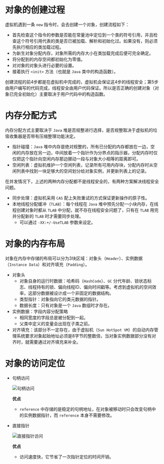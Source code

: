 # 对象的创建过程

虚拟机遇到一条 `new` 指令时，会去创建一个对象，创建流程如下：

- 首先检查这个指令的参数是否能在常量池中定位到一个类的符号引用，并且检查这个符号引用代表的类是否已被加载、解析和初始化过。如果没有，则必须先执行相应的类加载过程。
- 为新生对象分配内存，对象所需的内存大小在类加载完成后便可完全确定。
- 将分配到的内存空间都初始化为零值。
- 对对象的对象头进行必要的设置。
- 接着执行 `<init>` 方法（也就是 `Java` 类中的构造函数）。

创建流程的前4步都是在虚拟机中完成的，虚拟机会保证这4步的线程安全；第5步由用户编写的代码完成，线程安全由用户代码保证。所以是否正确的创建对象（对象已完全初始化）主要取决于用户代码中的构造函数。

# 内存分配方式

内存分配方式主要取决于 `Java` 堆是否规整进行选择，是否规整取决于虚拟机的垃圾收集器是否带有压缩整理功能决定。

- 指针碰撞：`Java` 堆中内存是绝对规整的，所有已分配的内存都放在一边，空闲的内存放在另一边，中间放着一个指针作为分界点的指示器，分配内存时仅仅把这个指针向空闲内存那边挪动一段与对象大小相等的距离即可。
- 空闲列表：虚拟机维护一个空闲列表，记录所有可用内存块，分配内存时从空闲列表中找到一块足够大的空间划分给对象实例，并更新列表上的记录。

在并发情况下，上述的两种内存分配都不是线程安全的，有两种方案解决线程安全问题。

- 同步处理：虚拟机采用 `CAS` 配上失败重试的方式保证更新操作的原子性。
- 本地线程分配缓冲（`TLAB`）：每个线程在 `Java` 堆中预先分配一小块内存，在线程创建对象时都从 `TLAB` 中分配，就不存在线程安全问题了，只有在 `TLAB` 用完并分配新的 `TLAB` 时才需要同步处理。
  - 可以通过 `-XX:+/-UseTLAB` 参数来设定。

# 对象的内存布局

对象在内存中存储的布局可以分为3块区域：对象头（`Header`）、实例数据（`Instance Data`）和对齐填充（`Padding`）。

- 对象头
  - 对象自身的运行时数据：哈希码（`HashCode`）、`GC` 分代年龄、锁状态标志、线程持有的锁、偏向线程ID、偏向时间戳等。考虑到虚拟机的空间效率，这部分数据被设计成一个非固定的数据结构。
  - 类型指针：对象指向它的类元数据的指针。
  - 数据长度：只有对象是一个 `Java` 数组时才存在。
- 实例数据：字段内容分配策略
  - 相同宽度的字段总是被分配到一起。
  - 父类中定义的变量会出现在子类之前。
- 对齐填充：该部分不一定存在，由于虚拟机（`Sun HotSpot VM`）的自动内存管理系统要求对象起始地址必须是8字节的整数倍，当对象实例数据部分没有对齐时，就需要通过对齐填充来补全。

# 对象的访问定位

- 句柄访问

  ![句柄访问](E:\git-local\own\md-documents\language\java\jvm\assets\句柄访问.png)

  **优点**

  - `reference` 中存储的是稳定的句柄地址，在对象被移动时只会改变句柄中的实例数据指针，而 `reference` 本身不需要修改。

- 直接指针

  ![直接指针访问](E:\git-local\own\md-documents\language\java\jvm\assets\直接指针访问.png)

  **优点**

  - 访问速度快，它节省了一次指针定位的时间开销。